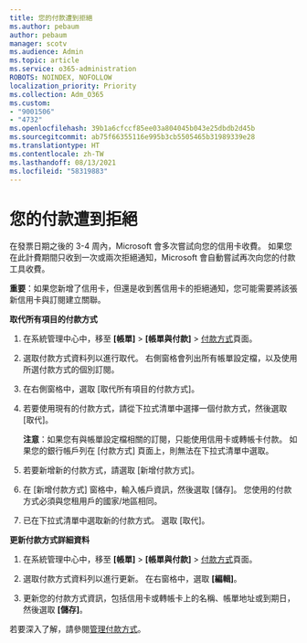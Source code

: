 ```yaml
---
title: 您的付款遭到拒絕
ms.author: pebaum
author: pebaum
manager: scotv
ms.audience: Admin
ms.topic: article
ms.service: o365-administration
ROBOTS: NOINDEX, NOFOLLOW
localization_priority: Priority
ms.collection: Adm_O365
ms.custom:
- "9001506"
- "4732"
ms.openlocfilehash: 39b1a6cfccf85ee03a804045b043e25dbdb2d45b
ms.sourcegitcommit: ab75f66355116e995b3cb5505465b31989339e28
ms.translationtype: HT
ms.contentlocale: zh-TW
ms.lasthandoff: 08/13/2021
ms.locfileid: "58319883"
---
```

# <a name="your-payment-was-declined"></a>您的付款遭到拒絕

在發票日期之後的 3-4 周內，Microsoft 會多次嘗試向您的信用卡收費。  如果您在此計費期間只收到一次或兩次拒絕通知，Microsoft 會自動嘗試再次向您的付款工具收費。  

**重要**：如果您新增了信用卡，但還是收到舊信用卡的拒絕通知，您可能需要將該張新信用卡與訂閱建立關聯。

**取代所有項目的付款方式**

1. 在系統管理中心中，移至 **[帳單]** > **[帳單與付款]** > [付款方式](https://go.microsoft.com/fwlink/p/?linkid=2018806)頁面。

2. 選取付款方式資料列以進行取代。 右側窗格會列出所有帳單設定檔，以及使用所選付款方式的個別訂閱。

3. 在右側窗格中，選取 [取代所有項目的付款方式]。

4. 若要使用現有的付款方式，請從下拉式清單中選擇一個付款方式，然後選取 [取代]。

    **注意**：如果您有與帳單設定檔相關的訂閱，只能使用信用卡或轉帳卡付款。 如果您的銀行帳戶列在 [付款方式] 頁面上，則無法在下拉式清單中選取。

5. 若要新增新的付款方式，請選取 [新增付款方式]。

6. 在 [新增付款方式] 窗格中，輸入帳戶資訊，然後選取 [儲存]。 您使用的付款方式必須與您租用戶的國家/地區相同。

7. 已在下拉式清單中選取新的付款方式。 選取 [取代]。

**更新付款方式詳細資料**

1. 在系統管理中心中，移至 **[帳單]** > **[帳單與付款]** > [付款方式](https://go.microsoft.com/fwlink/p/?linkid=2018806)頁面。

2. 選取付款方式資料列以進行更新。 在右窗格中，選取 **[編輯]**。

3. 更新您的付款方式資訊，包括信用卡或轉帳卡上的名稱、帳單地址或到期日，然後選取 **[儲存]**。

若要深入了解，請參閱[管理付款方式](https://docs.microsoft.com/microsoft-365/commerce/billing-and-payments/manage-payment-methods)。